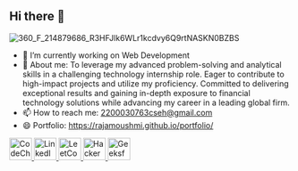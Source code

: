 ## Hi there 👋



![360_F_214879686_R3HFJlk6WLr1kcdvy6Q9rtNASKN0BZBS](https://github.com/user-attachments/assets/bf2bcc08-fa2e-493a-99b4-ee0a86ab05b4)


- 🔭 I’m currently working on Web Development
- 💬 About me: To leverage my advanced problem-solving and analytical skills in a challenging technology internship role. Eager to contribute to high-impact projects and utilize my proficiency. Committed       to delivering exceptional results and gaining in-depth exposure to financial technology solutions while advancing my career in a leading global firm.
- 📫 How to reach me: 2200030763cseh@gmail.com
- 😄 Portfolio: https://rajamoushmi.github.io/portfolio/
<p align="left">
  <!-- CodeChef -->
  <a href="https://www.codechef.com/users/d_rajamoushmi" target="_blank">
    <img src="https://rajamoushmi.github.io/portfolio/assets/images/c1.jpg" alt="CodeChef" width="40" height="40"/>
  </a>
  
  <!-- LinkedIn -->
  <a href="https://www.linkedin.com/in/raja-moushmi-166520255/" target="_blank">
    <img src="https://cdn.jsdelivr.net/gh/devicons/devicon/icons/linkedin/linkedin-original.svg" alt="LinkedIn" width="40" height="40"/>
  </a>

  <!-- LeetCode -->
  <a href="https://leetcode.com/u/rajamoushmi/" target="_blank">
    <img src="https://upload.wikimedia.org/wikipedia/commons/1/19/LeetCode_logo_black.png" alt="LeetCode" width="40" height="40"/>
  </a>
  
  <!-- HackerRank -->
  <a href="https://www.hackerrank.com/" target="_blank">
    <img src="https://upload.wikimedia.org/wikipedia/commons/6/65/HackerRank_logo.png" alt="HackerRank" width="40" height="40"/>
  </a>

  <!-- GeeksforGeeks -->
  <a href="https://www.geeksforgeeks.org/user/rajamoushmi/" target="_blank">
    <img src="https://upload.wikimedia.org/wikipedia/commons/4/43/GeeksforGeeks.svg" alt="GeeksforGeeks" width="40" height="40"/>
  </a>
</p>





